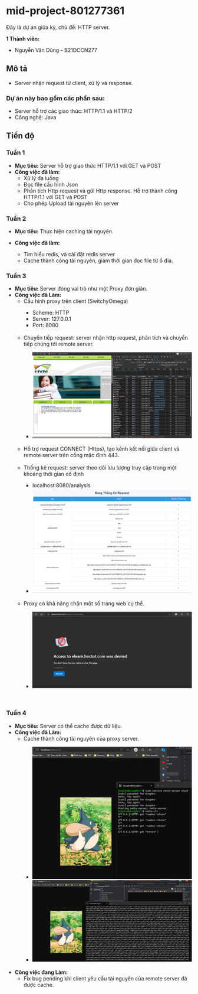 # mid-project-801277361

Đây là dự án giữa kỳ, chủ đề: HTTP server.
<br>

**1 Thành viên:**
- Nguyễn Văn Dũng - B21DCCN277

## Mô tả

- Server nhận request từ client, xử lý và response.

### Dự án này bao gồm các phần sau:

- Server hỗ trợ các giao thức: HTTP/1.1 và HTTP/2
- Công nghệ: Java

## Tiến độ

### Tuần 1

- **Mục tiêu:** Server hỗ trợ giao thức HTTP/1.1 với GET và POST
- **Công việc đã làm:**
  <ul>
      <li>Xử lý đa luồng</li>
      <li>Đọc file cấu hình Json</li>
      <li>Phân tích Http request và gửi Http response. Hỗ trợ thành công HTTP/1.1 với GET và POST</li>
      <li>Cho phép Upload tài nguyên lên server</li>
  </ul>

### Tuần 2

- **Mục tiêu:** Thực hiện caching tài nguyên.
- **Công việc đã làm:**
    <ul>
        <li>Tìm hiểu redis, và cài đặt redis server</li>
        <li>Cache thành công tài nguyên, giảm thời gian đọc file từ ổ đĩa.</li>

    </ul>

### Tuần 3

- **Mục tiêu:** Server đóng vai trò như một Proxy đơn giản.
- **Công việc đã Làm:**
    <uL>
      <li>Cấu hình proxy trên client (SwitchyOmega)</li>
      <ul>
        <li>Scheme: HTTP</li>
        <li>Server: 127.0.0.1</li>
        <li>Port: 8080</li>
      </ul>
      <br>
      <li>Chuyển tiếp request: server nhận http request, phân tích và chuyển tiếp chúng tới remote server.</li>
      <ul>
          <li>
            <img src="images/img_3.png" alt="image_proxy_request"/>
          </li>
      </ul>
      <br>
      <li>Hỗ trợ request CONNECT (Https), tạo kênh kết nối giữa client và remote server trên cổng mặc định 443.</li>
      <br>
      <li>Thống kê request: server theo dõi lưu lượng truy cập trong một khoảng thời gian cố định</li>
      <ul>
        <li>localhost:8080/analysis</li>
        <li>
            <img src="images/img_2.png" alt="image_analysis_request"/>
        </li>
      </ul>
      <br>
      <li>Proxy có khả năng chặn một số trang web cụ thể.</li>  
      <ul>
        <li>
            <img src="images/access_denied.png" alt="image_analysis_request"/>
        </li>
      </ul>
  </uL>

<br>

### Tuần 4

- **Mục tiêu:** Server có thể cache được dữ liệu.
- **Công việc đã Làm:**
    <ul>
        <li>Cache thành công tài nguyên của proxy server.</li>
        <ul>
        <li>
            <img src="images/totoro_caching.png" alt="image_analysis_request"/>
        </li>
        <li>
            <img src="images/tototo_data.png" alt="totoro_data"/>
        </li>
      </ul>  
  </ul>
  <br>
- **Công việc đang Làm:**
    <ul>
        <li>Fix bug pending khi client yêu cầu tài nguyên của remote server đã được cache.</li>
    </ul>

